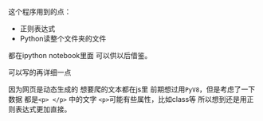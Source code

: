 这个程序用到的点：

- 正则表达式
- Python读整个文件夹的文件

都在ipython notebook里面
可以供以后借鉴。

可以写的再详细一点

因为网页是动态生成的
想要爬的文本都在js里
前期想过用`PyV8`，但是考虑了一下数据
都是`<p> </p>` 中的文字
`<p>`可能有些属性，比如class等
所以想到还是用正则表达式更加直接。